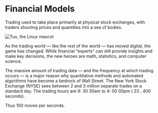 # Financial Models
Trading used to take place primarily at physical stock exchanges, with traders shouting prices and quantities into a sea of bodies.


![Tux, the Linux mascot](https://ds055uzetaobb.cloudfront.net/uploads/NkpoB370CH-sao_paulo_stock_exchange.jpg?width=800
)

As the trading world — like the rest of the world — has moved digital, the game has changed. While financial “experts” can still provide insights and make key decisions, the new heroes are math, statistics, and computer science.


The massive amount of trading data — and the frequency at which trading occurs — is a major reason why quantitative methods and automated algorithms have become a bedrock of Wall Street. The New York Stock Exchange (NYSE) sees between 2 and 3 million separate trades on a standard day. The trading hours are  9: 30 30am to 4: 00 00pm ( 23 , 400 seconds).

Thus 100 moves per seconds. 
